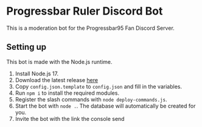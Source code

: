 # Progressbar Ruler Discord Bot 

This is a moderation bot for the Progressbar95 Fan Discord Server. 

## Setting up

This bot is made with the Node.js runtime. 

1. Install Node.js 17.
2. Download the latest release [here](https://github.com/Progressbar-Discord-Server/Processes/releases)
2. Copy `config.json.template` to `config.json` and fill in the variables.
3. Run `npm i` to install the required modules.
4. Register the slash commands with `node deploy-commands.js`.
5. Start the bot with `node .`. The database will automatically be created for you.
6. Invite the bot with the link the console send